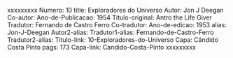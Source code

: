 xxxxxxxxx
Numero: 10
title: Exploradores do Universo
Autor: Jon J Deegan
Co-autor: 
Ano-de-Publicacao: 1954
Titulo-original: Antro the Life Giver
Tradutor: Fernando de Castro Ferro
Co-tradutor: 
Ano-de-edicao: 1953
alias: Jon-J-Deegan
Autor2-alias: 
Tradutor1-alias: Fernando-de-Castro-Ferro
Tradutor2-alias: 
Titulo-link: 10-Exploradores-do-Universo
Capa: Cândido Costa Pinto
pags: 173
Capa-link: Candido-Costa-Pinto
xxxxxxxxx